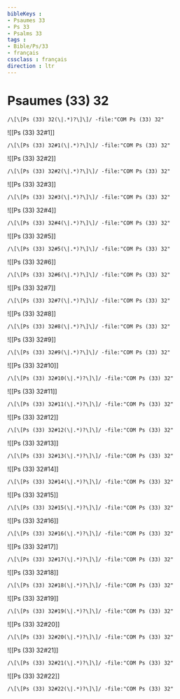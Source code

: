 ```yaml
---
bibleKeys : 
- Psaumes 33
- Ps 33
- Psalms 33
tags : 
- Bible/Ps/33
- français
cssclass : français
direction : ltr
---
```


# Psaumes (33) 32

```query
/\[\[Ps (33) 32(\|.*)?\]\]/ -file:"COM Ps (33) 32"
```



![[Ps (33) 32#1]]

```query
/\[\[Ps (33) 32#1(\|.*)?\]\]/ -file:"COM Ps (33) 32"
```

![[Ps (33) 32#2]]

```query
/\[\[Ps (33) 32#2(\|.*)?\]\]/ -file:"COM Ps (33) 32"
```

![[Ps (33) 32#3]]

```query
/\[\[Ps (33) 32#3(\|.*)?\]\]/ -file:"COM Ps (33) 32"
```

![[Ps (33) 32#4]]

```query
/\[\[Ps (33) 32#4(\|.*)?\]\]/ -file:"COM Ps (33) 32"
```

![[Ps (33) 32#5]]

```query
/\[\[Ps (33) 32#5(\|.*)?\]\]/ -file:"COM Ps (33) 32"
```

![[Ps (33) 32#6]]

```query
/\[\[Ps (33) 32#6(\|.*)?\]\]/ -file:"COM Ps (33) 32"
```

![[Ps (33) 32#7]]

```query
/\[\[Ps (33) 32#7(\|.*)?\]\]/ -file:"COM Ps (33) 32"
```

![[Ps (33) 32#8]]

```query
/\[\[Ps (33) 32#8(\|.*)?\]\]/ -file:"COM Ps (33) 32"
```

![[Ps (33) 32#9]]

```query
/\[\[Ps (33) 32#9(\|.*)?\]\]/ -file:"COM Ps (33) 32"
```

![[Ps (33) 32#10]]

```query
/\[\[Ps (33) 32#10(\|.*)?\]\]/ -file:"COM Ps (33) 32"
```

![[Ps (33) 32#11]]

```query
/\[\[Ps (33) 32#11(\|.*)?\]\]/ -file:"COM Ps (33) 32"
```

![[Ps (33) 32#12]]

```query
/\[\[Ps (33) 32#12(\|.*)?\]\]/ -file:"COM Ps (33) 32"
```

![[Ps (33) 32#13]]

```query
/\[\[Ps (33) 32#13(\|.*)?\]\]/ -file:"COM Ps (33) 32"
```

![[Ps (33) 32#14]]

```query
/\[\[Ps (33) 32#14(\|.*)?\]\]/ -file:"COM Ps (33) 32"
```

![[Ps (33) 32#15]]

```query
/\[\[Ps (33) 32#15(\|.*)?\]\]/ -file:"COM Ps (33) 32"
```

![[Ps (33) 32#16]]

```query
/\[\[Ps (33) 32#16(\|.*)?\]\]/ -file:"COM Ps (33) 32"
```

![[Ps (33) 32#17]]

```query
/\[\[Ps (33) 32#17(\|.*)?\]\]/ -file:"COM Ps (33) 32"
```

![[Ps (33) 32#18]]

```query
/\[\[Ps (33) 32#18(\|.*)?\]\]/ -file:"COM Ps (33) 32"
```

![[Ps (33) 32#19]]

```query
/\[\[Ps (33) 32#19(\|.*)?\]\]/ -file:"COM Ps (33) 32"
```

![[Ps (33) 32#20]]

```query
/\[\[Ps (33) 32#20(\|.*)?\]\]/ -file:"COM Ps (33) 32"
```

![[Ps (33) 32#21]]

```query
/\[\[Ps (33) 32#21(\|.*)?\]\]/ -file:"COM Ps (33) 32"
```

![[Ps (33) 32#22]]

```query
/\[\[Ps (33) 32#22(\|.*)?\]\]/ -file:"COM Ps (33) 32"
```

